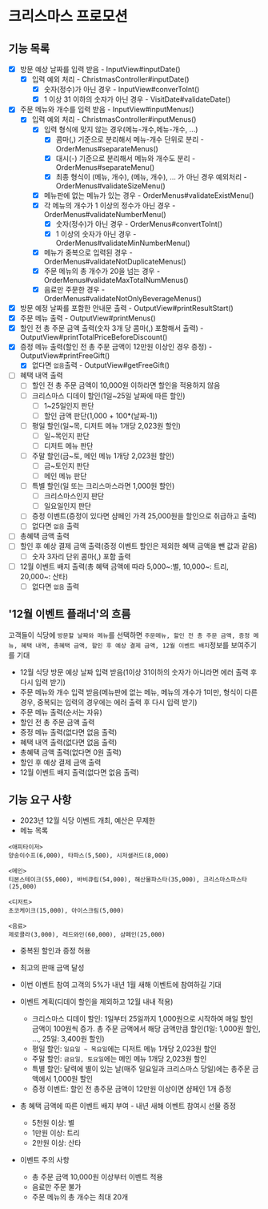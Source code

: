 # 크리스마스 프로모션
## 기능 목록
- [X] 방문 예상 날짜를 입력 받음 - InputView#inputDate()
  - [X] 입력 예외 처리 - ChristmasController#inputDate()
    - [X] 숫자(정수)가 아닌 경우 - InputView#converToInt()
    - [X] 1 이상 31 이하의 숫자가 아닌 경우 - VisitDate#validateDate()
- [X] 주문 메뉴와 개수를 입력 받음 - InputView#inputMenus()
  - [X] 입력 예외 처리 - ChristmasController#inputMenus()
    - [X] 입력 형식에 맞지 않는 경우(메뉴-개수,메뉴-개수, ...)
      - [X] 콤마(,) 기준으로 분리해서 메뉴-개수 단위로 분리 - OrderMenus#separateMenus()
      - [X] 대시(-) 기준으로 분리해서 메뉴와 개수도 분리 - OrderMenus#separateMenu()
      - [X] 최종 형식이 (메뉴, 개수), (메뉴, 개수), ... 가 아닌 경우 예외처리 - OrderMenus#validateSizeMenu()
    - [X] 메뉴판에 없는 메뉴가 있는 경우 - OrderMenus#validateExistMenu()
    - [X] 각 메뉴의 개수가 1 이상의 정수가 아닌 경우 - OrderMenus#validateNumberMenu()
      - [X] 숫자(정수)가 아닌 경우 - OrderMenus#convertToInt()
      - [X] 1 이상의 숫자가 아닌 경우 - OrderMenus#validateMinNumberMenu()
    - [X] 메뉴가 중복으로 입력된 경우 - OrderMenus#validateNotDuplicateMenus()
    - [X] 주문 메뉴의 총 개수가 20을 넘는 경우 - OrderMenus#validateMaxTotalNumMenus()
    - [X] 음료만 주문한 경우 - OrderMenus#validateNotOnlyBeverageMenus()
- [X] 방문 예정 날짜를 포함한 안내문 출력 - OutputView#printResultStart()
- [X] 주문 메뉴 출력 - OutputView#printMenus()
- [X] 할인 전 총 주문 금액 출력(숫자 3개 당 콤마(,) 포함해서 출력) - OutputView#printTotalPriceBeforeDiscount()
- [X] 증정 메뉴 출력(할인 전 총 주문 금액이 12만원 이상인 경우 증정) - OutputView#printFreeGift()
  - [X] 없다면 `없음`출력 - OutputView#getFreeGift()
- [ ] 혜택 내역 출력
  - [ ] 할인 전 총 주문 금액이 10,000원 이하라면 할인을 적용하지 않음
  - [ ] 크리스마스 디데이 할인(1일~25일 날짜에 따른 할인)
    - [ ] 1~25일인지 판단
    - [ ] 할인 금액 판단(1,000 + 100*(날짜-1))
  - [ ] 평일 할인(일~목, 디저트 메뉴 1개당 2,023원 할인)
    - [ ] 일~목인지 판단
    - [ ] 디저트 메뉴 판단
  - [ ] 주말 할인(금~토, 메인 메뉴 1개당 2,023원 할인)
    - [ ] 금~토인지 판단
    - [ ] 메인 메뉴 판단
  - [ ] 특별 할인(일 또는 크리스마스라면 1,000원 할인)
    - [ ] 크리스마스인지 판단
    - [ ] 일요일인지 판단
  - [ ] 증정 이벤트(증정이 있다면 샴페인 가격 25,000원을 할인으로 취급하고 출력)
  - [ ] 없다면 `없음` 출력
- [ ] 총혜택 금액 출력
- [ ] 할인 후 예상 결제 금액 출력(증정 이벤트 할인은 제외한 혜택 금액을 뺀 값과 같음)
  - [ ] 숫자 3자리 단위 콤마(,) 포함 출력
- [ ] 12월 이벤트 배지 출력(총 혜택 금액에 따라 5,000~:별, 10,000~: 트리, 20,000~: 산타)
  - [ ] 없다면 `없음` 출력

## '12월 이벤트 플래너'의 흐름
고객들이 식당에 `방문할 날짜와 메뉴`를 선택하면 `주문메뉴, 할인 전 총 주문 금액, 증정 메뉴, 혜택 내역, 총혜택 금액, 할인 후 예상 결제 금액, 12월 이벤트 배지`정보를 보여주기를 기대
- 12월 식당 방문 예상 날짜 입력 받음(1이상 31이하의 숫자가 아니라면 에러 출력 후 다시 입력 받기)
- 주문 메뉴와 개수 입력 받음(메뉴판에 없는 메뉴, 메뉴의 개수가 1미만, 형식이 다른 경우, 중복되는 입력의 경우에는 에러 출력 후 다시 입력 받기)
- 주문 메뉴 출력(순서는 자유)
- 할인 전 총 주문 금액 출력
- 증정 메뉴 출력(없다면 없음 출력)
- 혜택 내역 출력(없다면 없음 출력)
- 총혜택 금액 출력(없다면 0원 출력)
- 할인 후 예상 결제 금액 출력
- 12월 이벤트 배지 출력(없다면 없음 출력)

## 기능 요구 사항
- 2023년 12월 식당 이벤트 개최, 예산은 무제한
- 메뉴 목록
```
<애피타이저>
양송이수프(6,000), 타파스(5,500), 시저샐러드(8,000)

<메인>
티본스테이크(55,000), 바비큐립(54,000), 해산물파스타(35,000), 크리스마스파스타(25,000)

<디저트>
초코케이크(15,000), 아이스크림(5,000)

<음료>
제로콜라(3,000), 레드와인(60,000), 샴페인(25,000)
```
- 중복된 할인과 증정 허용
- 최고의 판매 금액 달성
- 이번 이벤트 참여 고객의 5%가 내년 1월 새해 이벤트에 참여하길 기대

- 이벤트 계획(디데이 할인을 제외하고 12월 내내 적용)
  - 크리스마스 디데이 할인: 1일부터 25일까지 1,000원으로 시작하여 매일 할인 금액이 100원씩 증가. 총 주문 금액에서 해당 금액만큼 할인(1일: 1,000원 할인, ..., 25일: 3,400원 할인)
  - 평일 할인: `일요일 ~ 목요일`에는 디저트 메뉴 1개당 2,023원 할인
  - 주말 할인: `금요일, 토요일`에는 메인 메뉴 1개당 2,023원 할인
  - 특별 할인: 달력에 별이 있는 날(매주 일요일과 크리스마스 당일)에는 총주문 금액에서 1,000원 할인
  - 증정 이벤트: 할인 전 총주문 금액이 12만원 이상이면 샴페인 1개 증정
- 총 혜택 금액에 따른 이벤트 배지 부여 - 내년 새해 이벤트 참여시 선물 증정
  - 5천원 이상: 별
  - 1만원 이상: 트리
  - 2만원 이상: 산타
- 이벤트 주의 사항
  - 총 주문 금액 10,000원 이상부터 이벤트 적용
  - 음료만 주문 불가
  - 주문 메뉴의 총 개수는 최대 20개
